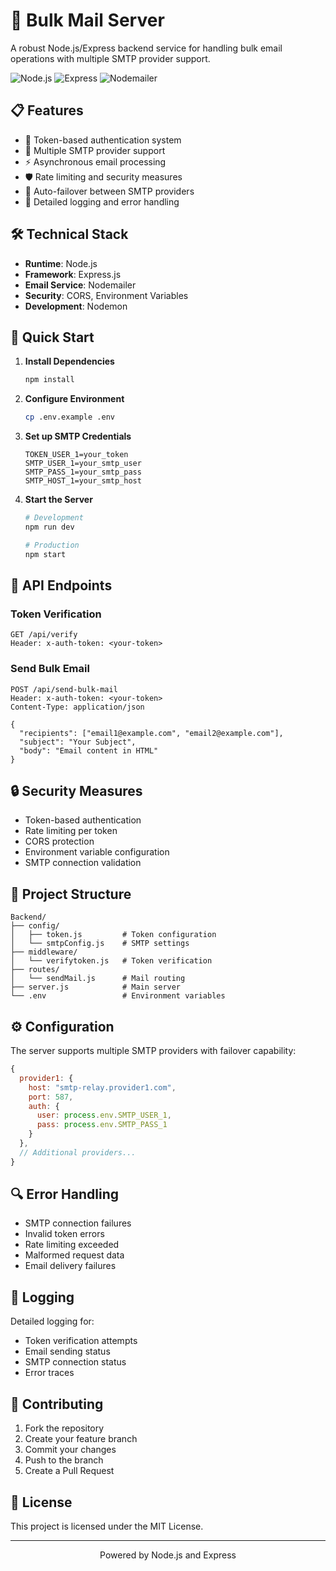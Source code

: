 # 🚀 Bulk Mail Server

A robust Node.js/Express backend service for handling bulk email operations with multiple SMTP provider support.

![Node.js](https://img.shields.io/badge/Node.js-339933?style=for-the-badge&logo=nodedotjs&logoColor=white)
![Express](https://img.shields.io/badge/Express.js-000000?style=for-the-badge&logo=express&logoColor=white)
![Nodemailer](https://img.shields.io/badge/Nodemailer-339933?style=for-the-badge&logo=nodemailer&logoColor=white)

## 📋 Features

- 🔐 Token-based authentication system
- 📨 Multiple SMTP provider support
- ⚡ Asynchronous email processing
- 🛡️ Rate limiting and security measures
- 🔄 Auto-failover between SMTP providers
- 📝 Detailed logging and error handling

## 🛠️ Technical Stack

- **Runtime**: Node.js
- **Framework**: Express.js
- **Email Service**: Nodemailer
- **Security**: CORS, Environment Variables
- **Development**: Nodemon

## 🚀 Quick Start

1. **Install Dependencies**
   ```bash
   npm install
   ```

2. **Configure Environment**
   ```bash
   cp .env.example .env
   ```

3. **Set up SMTP Credentials**
   ```env
   TOKEN_USER_1=your_token
   SMTP_USER_1=your_smtp_user
   SMTP_PASS_1=your_smtp_pass
   SMTP_HOST_1=your_smtp_host
   ```

4. **Start the Server**
   ```bash
   # Development
   npm run dev

   # Production
   npm start
   ```

## 📡 API Endpoints

### Token Verification
```http
GET /api/verify
Header: x-auth-token: <your-token>
```

### Send Bulk Email
```http
POST /api/send-bulk-mail
Header: x-auth-token: <your-token>
Content-Type: application/json

{
  "recipients": ["email1@example.com", "email2@example.com"],
  "subject": "Your Subject",
  "body": "Email content in HTML"
}
```

## 🔒 Security Measures

- Token-based authentication
- Rate limiting per token
- CORS protection
- Environment variable configuration
- SMTP connection validation

## 📁 Project Structure

```
Backend/
├── config/
│   ├── token.js         # Token configuration
│   └── smtpConfig.js    # SMTP settings
├── middleware/
│   └── verifytoken.js   # Token verification
├── routes/
│   └── sendMail.js      # Mail routing
├── server.js            # Main server
└── .env                 # Environment variables
```

## ⚙️ Configuration

The server supports multiple SMTP providers with failover capability:

```javascript
{
  provider1: {
    host: "smtp-relay.provider1.com",
    port: 587,
    auth: {
      user: process.env.SMTP_USER_1,
      pass: process.env.SMTP_PASS_1
    }
  },
  // Additional providers...
}
```

## 🔍 Error Handling

- SMTP connection failures
- Invalid token errors
- Rate limiting exceeded
- Malformed request data
- Email delivery failures

## 📝 Logging

Detailed logging for:
- Token verification attempts
- Email sending status
- SMTP connection status
- Error traces

## 🤝 Contributing

1. Fork the repository
2. Create your feature branch
3. Commit your changes
4. Push to the branch
5. Create a Pull Request

## 📜 License

This project is licensed under the MIT License.

---

<p align="center">Powered by Node.js and Express</p>
